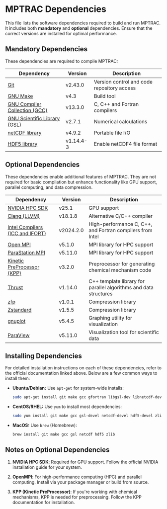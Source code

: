# MPTRAC Dependencies

This file lists the software dependencies required to build and run MPTRAC. It includes both **mandatory** and **optional** dependencies. Ensure that the correct versions are installed for optimal performance.

## Mandatory Dependencies

These dependencies are required to compile MPTRAC:

| Dependency | Version | Description |
|------------|---------|-------------|
| [Git](https://git-scm.com/) | v2.43.0 | Version control and code repository access |
| [GNU Make](https://www.gnu.org/software/make) | v4.3 | Build tool |
| [GNU Compiler Collection (GCC)](https://gcc.gnu.org) | v13.3.0 | C, C++ and Fortran compilers |
| [GNU Scientific Library (GSL)](https://www.gnu.org/software/gsl) | v2.7.1 | Numerical calculations |
| [netCDF library](http://www.unidata.ucar.edu/software/netcdf) | v4.9.2 | Portable file I/O |
| [HDF5 library](https://www.hdfgroup.org/solutions/hdf5) | v1.14.4-3 | Enable netCDF4 file format |

## Optional Dependencies

These dependencies enable additional features of MPTRAC. They are not required for basic compilation but enhance functionality like GPU support, parallel computing, and data compression.

| Dependency | Version | Description |
|------------|---------|-------------|
| [NVIDIA HPC SDK](https://developer.nvidia.com/hpc-sdk) | v25.1 | GPU support |
| [Clang (LLVM)](https://clang.llvm.org) | v18.1.8 | Alternative C/C++ compiler |
| [Intel Compilers (ICC and IFORT)](https://www.intel.com/content/www/us/en/developer/tools/oneapi/compilers.html) | v2024.2.0  | High-performance C, C++, and Fortran compilers from Intel |
| [Open MPI](https://www.open-mpi.org) | v5.1.0 | MPI library for HPC support |
| [ParaStation MPI](https://github.com/ParaStation/psmpi) | v5.11.0 | MPI library for HPC support |
| [Kinetic PreProcessor (KPP)](https://github.com/KineticPreProcessor/KPP) | v3.2.0 | Preprocessor for generating chemical mechanism code |
| [Thrust](https://developer.nvidia.com/thrust) | v1.14.0 | C++ template library for parallel algorithms and data structures |
| [zfp](https://computing.llnl.gov/projects/zfp) | v1.0.1 | Compression library |
| [Zstandard](https://facebook.github.io/zstd) | v1.5.5 | Compression library |
| [gnuplot](http://www.gnuplot.info) | v5.4.5 | Graphing utility for visualization |
| [ParaView](https://www.paraview.org) | v5.11.0 | Visualization tool for scientific data |

## Installing Dependencies

For detailed installation instructions on each of these dependencies, refer to the official documentation linked above. Below are a few common ways to install them:

- **Ubuntu/Debian:** Use `apt-get` for system-wide installs:
  ```bash
  sudo apt-get install git make gcc gfortran libgsl-dev libnetcdf-dev libhdf5-dev zlib1g-dev
  ```

- **CentOS/RHEL:** Use `yum` to install most dependencies:
  ```bash
  sudo yum install git make gcc gsl-devel netcdf-devel hdf5-devel zlib-devel
  ```
  
- **MacOS:** Use `brew` (Homebrew):
  ```bash
  brew install git make gcc gsl netcdf hdf5 zlib
  ```
  
## Notes on Optional Dependencies

  1. **NVIDIA HPC SDK**: Required for GPU support. Follow the official NVIDIA installation guide for your system.

  2. **OpenMPI**: For high-performance computing (HPC) and parallel computing. Install via your package manager or build from source.

  3. **KPP (Kinetic PreProcessor)**: If you're working with chemical mechanisms, KPP is needed for preprocessing. Follow the KPP documentation for installation.
